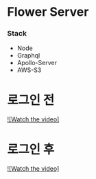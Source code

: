 # Flower Server

### Stack

* Node
* Graphql
* Apollo-Server
* AWS-S3


# 로그인 전

[![Watch the video]](https://youtu.be/t2aM6Za5k8g)



# 로그인 후 

[![Watch the video]](https://youtu.be/C5jrrZ-R1Dc)
